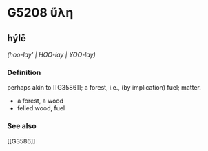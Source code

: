 # G5208 ὕλη

## hýlē

_(hoo-lay' | HOO-lay | YOO-lay)_

### Definition

perhaps akin to [[G3586]]; a forest, i.e., (by implication) fuel; matter.

- a forest, a wood
- felled wood, fuel

### See also

[[G3586]]

